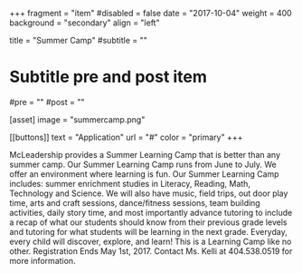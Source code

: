 +++
fragment = "item"
#disabled = false
date = "2017-10-04"
weight = 400
background = "secondary"
align = "left"

title = "Summer Camp"
#subtitle = ""

# Subtitle pre and post item
#pre = ""
#post = ""

[asset]
  image = "summercamp.png"

[[buttons]]
  text = "Application"
  url = "#"
  color = "primary"
+++

McLeadership provides a Summer Learning Camp that is better than any summer camp. Our Summer Learning Camp runs from June to July. We offer an environment where learning is fun.  Our Summer Learning Camp includes: summer enrichment studies in Literacy, Reading, Math, Technology and Science. We will also have music, field trips, out door play time, arts and craft sessions, dance/fitness sessions, team building activities, daily story time, and most importantly advance tutoring to include a recap of what our students should know from their previous grade levels and tutoring for what students will be learning in the next grade. Everyday, every child will discover, explore, and learn! This is a Learning Camp like no other. Registration Ends May 1st, 2017. Contact Ms. Kelli at 404.538.0519 for more information.